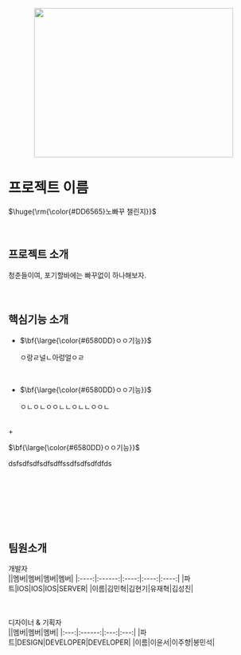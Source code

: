 <p align="center">
<img src="https://github.com/3rd-PARD-iOS-PART/iOS_JaeHyeokYoo/assets/103707692/e9e4b3b4-9da2-4d3b-bbc0-06b983509b52.JPG" height="300px" width="400px">


# 프로젝트 이름
<p>$\huge{\rm{\color{#DD6565}노빠꾸 챌린지}}$</p>
<br/>

## 프로젝트 소개
청춘들이여, 포기할바에는 빠꾸없이 하나해보자.
<br/><br/><br/>

## 핵심기능 소개
+ <p>$\bf{\large{\color{#6580DD}ㅇㅇ기능}}$</p>
  ㅇ랑ㄹ널ㄴ아렁얼ㅇㄹ

<br/>
  
+ <p>$\bf{\large{\color{#6580DD}ㅇㅇ기능}}$</p>
  ㅇㄴㅇㄴㅇㅇㄴㄴㅇㄴㄴㅇㅇㄴ

<br/>
+ <p>$\bf{\large{\color{#6580DD}ㅇㅇ기능}}$</p>
  dsfsdfsdfsdfsdffssdfsdfsdfdfds


<br/><br/><br/><br/><br/><br/>


## 팀원소개
개발자
<br/>
||멤버|멤버|멤버|멤버|
|:----:|:------:|:----:|:----:|:----:|
|파트|IOS|IOS|IOS|SERVER|
|이름|김민혁|김현기|유재혁|김성진|


<br/><br/>
디자이너 & 기획자
<br/>
||멤버|멤버|멤버|
|:---:|:------:|:---:|:---:|
|파트|DESIGN|DEVELOPER|DEVELOPER|
|이름|이윤서|이주향|봉민석|


